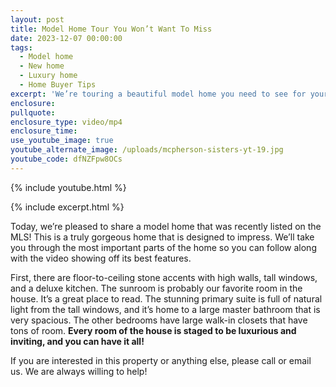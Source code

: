 ```yaml
---
layout: post
title: Model Home Tour You Won’t Want To Miss
date: 2023-12-07 00:00:00
tags:
  - Model home
  - New home
  - Luxury home
  - Home Buyer Tips
excerpt: 'We’re touring a beautiful model home you need to see for yourself. '
enclosure:
pullquote:
enclosure_type: video/mp4
enclosure_time:
use_youtube_image: true
youtube_alternate_image: /uploads/mcpherson-sisters-yt-19.jpg
youtube_code: dfNZFpw8OCs
---
```

{% include youtube.html %}

{% include excerpt.html %}

Today, we’re pleased to share a model home that was recently listed on the MLS! This is a truly gorgeous home that is designed to impress. We’ll take you through the most important parts of the home so you can follow along with the video showing off its best features.&nbsp;

First, there are floor-to-ceiling stone accents with high walls, tall windows, and a deluxe kitchen. The sunroom is probably our favorite room in the house. It’s a great place to read. The stunning primary suite is full of natural light from the tall windows, and it’s home to a large master bathroom that is very spacious. The other bedrooms have large walk-in closets that have tons of room. **Every room of the house is staged to be luxurious and inviting, and you can have it all!**&nbsp;

If you are interested in this property or anything else, please call or email us. We are always willing to help!
